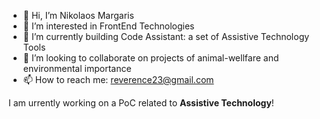 - 👋 Hi, I’m Nikolaos Margaris
- 👀 I’m interested in FrontEnd Technologies
- 🌱 I’m currently building Code Assistant: a set of Assistive Technology Tools
- 💞️ I’m looking to collaborate on projects of animal-wellfare and environmental importance
- 📫 How to reach me: reverence23@gmail.com

I am urrently working on a PoC related to **Assistive Technology**!

<!---
margaris23/margaris23 is a ✨ special ✨ repository because its `README.md` (this file) appears on your GitHub profile.
You can click the Preview link to take a look at your changes.
--->
